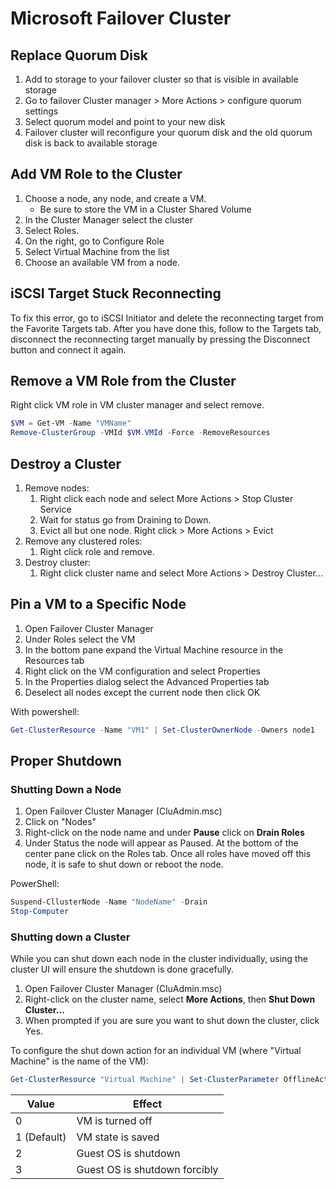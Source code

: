 # Microsoft Failover Cluster

## Replace Quorum Disk

1. Add to storage to your failover cluster so that is visible in available storage
2. Go to failover Cluster manager > More Actions > configure quorum settings
3. Select quorum model and point to your new disk
4. Failover cluster will reconfigure your quorum disk and the old quorum disk is back to available storage

## Add VM Role to the Cluster

1. Choose a node, any node, and create a VM.
      - Be sure to store the VM in a Cluster Shared Volume
2. In the Cluster Manager select the cluster 
3. Select Roles.
4. On the right, go to Configure Role
5. Select Virtual Machine from the list
6. Choose an available VM from a node. 

## iSCSI Target Stuck Reconnecting

To fix this error, go to iSCSI Initiator and delete the reconnecting target from the Favorite Targets tab. After you have done this, follow to the Targets tab, disconnect the reconnecting target manually by pressing the Disconnect button and connect it again.

## Remove a VM Role from the Cluster

Right click VM role in VM cluster manager and select remove.

```powershell
$VM = Get-VM -Name "VMName"
Remove-ClusterGroup -VMId $VM.VMId -Force -RemoveResources
```

## Destroy a Cluster

1. Remove nodes:
      1. Right click each node and select More Actions > Stop Cluster Service
      2. Wait for status go from Draining to Down.
      3. Evict all but one node. Right click > More Actions > Evict
2. Remove any clustered roles:
      1. Right click role and remove.
3. Destroy cluster:
      1. Right click cluster name and select More Actions > Destroy Cluster...

## Pin a VM to a Specific Node

1. Open Failover Cluster Manager
2. Under Roles select the VM
3. In the bottom pane expand the Virtual Machine resource in the Resources tab
4. Right click on the VM configuration and select Properties
5. In the Properties dialog select the Advanced Properties tab
6. Deselect all nodes except the current node then click OK

With powershell:

```powershell
Get-ClusterResource -Name "VM1" | Set-ClusterOwnerNode -Owners node1
```

## Proper Shutdown

### Shutting Down a Node

1. Open Failover Cluster Manager (CluAdmin.msc)
2. Click on "Nodes"
3. Right-click on the node name and under **Pause** click on **Drain Roles**
4. Under Status the node will appear as Paused.  At the bottom of the center pane click on the Roles tab. Once all roles have moved off this node, it is safe to shut down or reboot the node.

PowerShell:

```powershell
Suspend-CllusterNode -Name "NodeName" -Drain
Stop-Computer
```
### Shutting down a Cluster

While you can shut down each node in the cluster individually, using the cluster UI will ensure the shutdown is done gracefully.

1. Open Failover Cluster Manager (CluAdmin.msc)
2. Right-click on the cluster name, select **More Actions**, then **Shut Down Cluster…**
3. When prompted if you are sure you want to shut down the cluster, click Yes.

To configure the shut down action for an individual VM (where "Virtual Machine" is the name of the VM):

```powershell
Get-ClusterResource "Virtual Machine" | Set-ClusterParameter OfflineAction 1
```

Value       | Effect
----------- | ------
0           | VM is turned off
1 (Default) | VM state is saved
2           | Guest OS is shutdown
3           | Guest OS is shutdown forcibly
